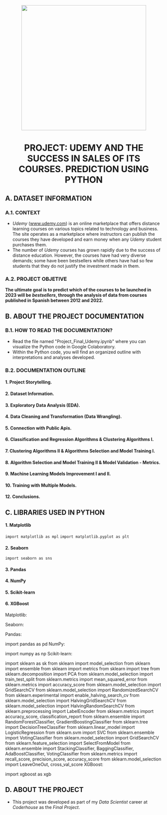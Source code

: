 
<div id="header" align="center">
    <img src="https://media.giphy.com/media/v1.Y2lkPTc5MGI3NjExOHhiNmlvbnd2NHE5YnFqajh1dzFzdngwYXdjMXZicjFoYXl5MXdxZyZlcD12MV9pbnRlcm5hbF9naWZfYnlfaWQmY3Q9Zw/P0bSQ1lpUx3eODngpC/giphy.gif" width="400" />
    <h1 align="center"> PROJECT: UDEMY AND THE SUCCESS IN SALES OF ITS COURSES. PREDICTION USING PYTHON </h1>
</div>



## A. DATASET INFORMATION

### A.1. CONTEXT

- *Udemy* (www.udemy.com) is an online marketplace that offers distance learning courses on various topics related to technology and business. The site operates as a marketplace where instructors can publish the courses they have developed and earn money when any *Udemy* student purchases them.
- The number of *Udemy* courses has grown rapidly due to the success of distance education. However, the courses have had very diverse demands; some have been bestsellers while others have had so few students that they do not justify the investment made in them.

### A.2. PROJECT OBJETIVE
**The ultimate goal is to predict which of the courses to be launched in 2023 will be *bestsellers*, through the analysis of data from courses published in Spanish between 2012 and 2022.**

## B. ABOUT THE PROJECT DOCUMENTATION 

### B.1. HOW TO READ THE DOCUMENTATION? 

- Read the file named "Project_Final_Udemy.ipynb" where you can visualize the Python code in Google Colaboratory.
- Within the Python code, you will find an organized outline with interpretations and analyses developed.
  
### B.2. DOCUMENTATION OUTLINE 

#### 1. Project Storytelling.
#### 2. Dataset Information.
#### 3. Exploratory Data Analysis (EDA).
#### 4. Data Cleaning and Transformation (Data Wrangling).
#### 5. Connection with Public Apis.
#### 6. Classification and Regression Algorithms & Clustering Algorithms I.
#### 7. Clustering Algorithms II & Algorithms Selection and Model Training I.
#### 8. Algorithm Selection and Model Training II &  Model Validation - Metrics.
#### 9. Machine Learning Models Improvement I and II.
#### 10. Training with Multiple Models.
#### 12. Conclusions.

## C. LIBRARIES USED IN PYTHON 

#### 1. Matplotlib
`import matplotlib as mpl`
`import matplotlib.pyplot as plt`

#### 2. Seaborn
 `import seaborn as sns`

#### 3. Pandas
#### 4. NumPy
#### 5. Scikit-learn
#### 6. XGBoost

Matplotlib:


Seaborn:


Pandas:

import pandas as pd
NumPy:

import numpy as np
Scikit-learn:

import sklearn as sk
from sklearn import model_selection
from sklearn import ensemble
from sklearn import metrics
from sklearn import tree
from sklearn.decomposition import PCA
from sklearn.model_selection import train_test_split
from sklearn.metrics import mean_squared_error
from sklearn.metrics import accuracy_score
from sklearn.model_selection import GridSearchCV
from sklearn.model_selection import RandomizedSearchCV
from sklearn.experimental import enable_halving_search_cv
from sklearn.model_selection import HalvingGridSearchCV
from sklearn.model_selection import HalvingRandomSearchCV
from sklearn.preprocessing import LabelEncoder
from sklearn.metrics import accuracy_score, classification_report
from sklearn.ensemble import RandomForestClassifier, GradientBoostingClassifier
from sklearn.tree import DecisionTreeClassifier
from sklearn.linear_model import LogisticRegression
from sklearn.svm import SVC
from sklearn.ensemble import VotingClassifier
from sklearn.model_selection import GridSearchCV
from sklearn.feature_selection import SelectFromModel
from sklearn.ensemble import StackingClassifier, BaggingClassifier, AdaBoostClassifier, VotingClassifier
from sklearn.metrics import recall_score, precision_score, accuracy_score
from sklearn.model_selection import LeaveOneOut, cross_val_score
XGBoost:

import xgboost as xgb



## D. ABOUT THE PROJECT

- This project was developed as part of my *Data Scientist* career at *Coderhouse* as the *Final Project*.
